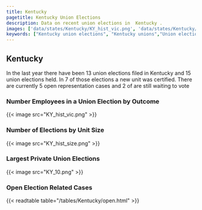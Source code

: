 ```yaml
---
title: Kentucky
pagetitle: Kentucky Union Elections
description: Data on recent union elections in  Kentucky .
images: ['data/states/Kentucky/KY_hist_vic.png', 'data/states/Kentucky/KY_hist_size.png', 'data/states/Kentucky/KY_10.png']
keywords: ["Kentucky union elections", "Kentucky unions","Union elections"]
---
```

##  Kentucky

In the last year there have been 13 union elections filed in Kentucky and 15 union elections held. In 7 of those elections a new unit was certified. There are currently 5 open representation cases and 2 of are still waiting to vote

### Number Employees in a Union Election by Outcome
{{< image src="KY_hist_vic.png" >}}

### Number of Elections by Unit Size
{{< image src="KY_hist_size.png" >}}

### Largest Private Union Elections
{{< image src="KY_10.png" >}}

### Open Election Related Cases
{{< readtable table="/tables/Kentucky/open.html" >}}

